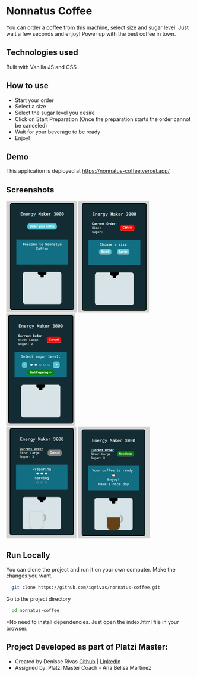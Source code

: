 # Nonnatus Coffee

You can order a coffee from this machine, select size and sugar level.
Just wait a few seconds and enjoy!
Power up with the best coffee in town.


## Technologies used

Built with Vanilla JS and CSS

## How to use

- Start your order
- Select a size
- Select the sugar level you desire
- Click on Start Preparation (Once the preparation starts the order cannot be canceled)
- Wait for your beverage to be ready
- Enjoy!

  
## Demo

This application is deployed at https://nonnatus-coffee.vercel.app/


## Screenshots

<img src="demo/newOrder.PNG" alt="New Order" height="300"/>
<img src="demo/selectSize.PNG" alt="Select Size" height="300"/>
<img src="demo/sugarLevel.PNG" alt="Sugar Level" height="300"/><br/>
<img src="demo/serving.PNG" alt="Serving Coffee" height="300"/>
<img src="demo/finished.PNG" alt="Order Finished" height="300"/>
  
## Run Locally

You can clone the project and run it on your own computer. Make the changes you want.

```bash
  git clone https://github.com/iqrivas/nonnatus-coffee.git
```

Go to the project directory

```bash
  cd nonnatus-coffee
```

*No need to install dependencies. Just open the index.html file in your browser.

## Project Developed as part of Platzi Master:

- Created by Denisse Rivas [Github](https://github.com/iqrivas) | [LinkedIn](https://www.linkedin.com/in/iqrivas/) 
- Assigned by: Platzi Master Coach - Ana Belisa Martinez

